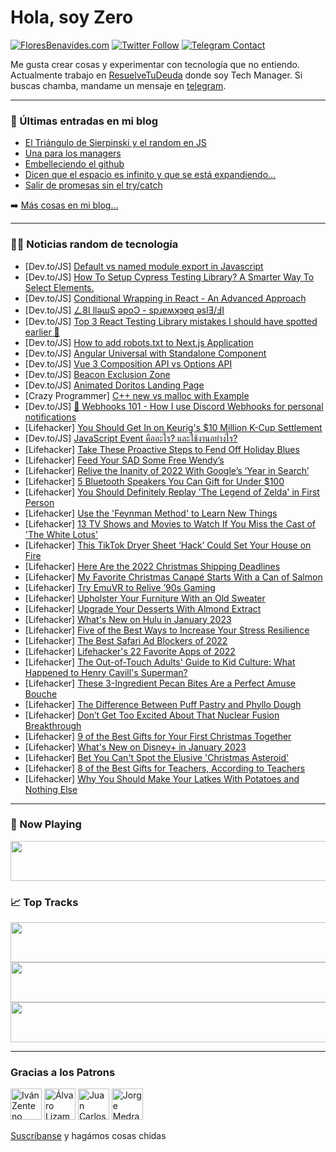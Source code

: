# Hola, soy Zero

[![FloresBenavides.com](https://img.shields.io/website?down_message=oops&label=MiBlog&style=for-the-badge&up_message=online&url=https%3A%2F%2Ffloresbenavides.com)](https://floresbenavides.com) [![Twitter Follow](https://img.shields.io/twitter/follow/ZeroDragon?color=%231DA1F2&label=Follow&logo=twitter&logoColor=ffffff&style=for-the-badge)](https://twitter.com/zerodragon) [![Telegram Contact](https://img.shields.io/badge/escr%C3%ADbeme-ZeroDragon-%2326A5E4?style=for-the-badge&logo=telegram)](https://t.me/zerodragon)

Me gusta crear cosas y experimentar con tecnología que no entiendo.
Actualmente trabajo en [ResuelveTuDeuda](http://github.com/resuelve) donde soy Tech Manager.
Si buscas chamba, mandame un mensaje en [telegram](https://t.me/zerodragon).

---

### 📕 Últimas entradas en mi blog
<!-- BLOG-POST-LIST:START -->
- [El Triángulo de Sierpinski y el random en JS](https://floresbenavides.com/el-triangulo-de-sierpinski-y-el-random-en-js/)
- [Una para los managers](https://floresbenavides.com/una-para-los-managers/)
- [Embelleciendo el github](https://floresbenavides.com/embelleciendo-el-github/)
- [Dicen que el espacio es infinito y que se está expandiendo…](https://floresbenavides.com/dicen-que-el-espacio-es-infinito-y-que-se-esta-expandiendo/)
- [Salir de promesas sin el try/catch](https://floresbenavides.com/salir-de-promesas-sin-el-try-catch/)
<!-- BLOG-POST-LIST:END -->

➡️ [Más cosas en mi blog...](https://floresbenavides.com)

---

### 👨‍💻 Noticias random de tecnología
<!-- TECH-POSTS:START -->
- [Dev.to/JS] [Default vs named module export in Javascript](https://dev.to/basskibo/default-vs-named-module-export-in-javascript-1j7b)
- [Dev.to/JS] [How To Setup Cypress Testing Library? A Smarter Way To Select Elements.](https://dev.to/pthapa1/how-to-setup-cypress-testing-library-41f8)
- [Dev.to/JS] [Conditional Wrapping in React - An Advanced Approach](https://dev.to/ayka_code/conditional-wrapping-in-react-an-advanced-approach-50jk)
- [Dev.to/JS] [ㄥ8Ɩ llǝɯS ǝpoƆ - spɹɐʍʞɔɐq ǝslƎ/ℲI](https://dev.to/mcsee/eng8i-llws-poo-sprawkoaq-sl3i-1e0i)
- [Dev.to/JS] [Top 3 React Testing Library mistakes I should have spotted earlier 🚀](https://dev.to/jozsefdevs/top-3-react-testing-library-mistakes-i-should-have-spotted-earlier-9hd)
- [Dev.to/JS] [How to add robots.txt to Next.js Application](https://dev.to/uniquewebdev/how-to-add-robotstxt-to-nextjs-application-en0)
- [Dev.to/JS] [Angular Universal with Standalone Component](https://dev.to/chocho01/angular-universal-with-standalone-component-206c)
- [Dev.to/JS] [Vue 3 Composition API vs Options API](https://dev.to/ratracegrad/vue-3-composition-api-vs-options-api-59mk)
- [Dev.to/JS] [Beacon Exclusion Zone](https://dev.to/rmion/beacon-exclusion-zone-1dkc)
- [Dev.to/JS] [Animated Doritos Landing Page](https://dev.to/blueycode/animated-doritos-landing-page-4lej)
- [Crazy Programmer] [C++ new vs malloc with Example](https://www.thecrazyprogrammer.com/2022/12/new-vs-malloc.html)
- [Dev.to/JS] [🎣 Webhooks 101 - How I use Discord Webhooks for personal notifications](https://dev.to/maxprogramming/webhooks-101-how-i-use-discord-webhooks-for-personal-notifications-440p)
- [Lifehacker] [You Should Get In on Keurig&#39;s $10 Million K-Cup Settlement](https://lifehacker.com/you-should-get-in-on-keurigs-10-million-k-cup-settleme-1849900174)
- [Dev.to/JS] [JavaScript Event คืออะไร? และใช้งานอย่างไร?](https://dev.to/wteja/javascript-event-khuueaair-aelaaichngaanyaangair-5enk)
- [Lifehacker] [Take These Proactive Steps to Fend Off Holiday Blues](https://lifehacker.com/take-these-proactive-steps-to-fend-off-holiday-blues-1849900197)
- [Lifehacker] [Feed Your SAD Some Free Wendy’s](https://lifehacker.com/feed-your-sad-some-free-wendy-s-1849898962)
- [Lifehacker] [Relive the Inanity of 2022 With Google’s ‘Year in Search’](https://lifehacker.com/relive-the-inanity-of-2022-with-google-s-year-in-searc-1849905636)
- [Lifehacker] [5 Bluetooth Speakers You Can Gift for Under $100](https://lifehacker.com/5-bluetooth-speakers-you-can-gift-for-under-100-1849905523)
- [Lifehacker] [You Should Definitely Replay &#39;The Legend of Zelda&#39; in First Person](https://lifehacker.com/you-should-definitely-replay-the-legend-of-zelda-in-fir-1849905337)
- [Lifehacker] [Use the &#39;Feynman Method&#39; to Learn New Things](https://lifehacker.com/use-the-feynman-method-to-learn-new-things-1849905388)
- [Lifehacker] [13 TV Shows and Movies to Watch If You Miss the Cast of &#39;The White Lotus&#39;](https://lifehacker.com/13-tv-shows-and-movies-to-watch-if-you-miss-the-cast-of-1849904811)
- [Lifehacker] [This TikTok Dryer Sheet ‘Hack’ Could Set Your House on Fire](https://lifehacker.com/this-tiktok-dryer-sheet-hack-could-set-your-house-on-1849905164)
- [Lifehacker] [Here Are the 2022 Christmas Shipping Deadlines](https://lifehacker.com/here-are-the-2022-holiday-shipping-deadlines-1849904837)
- [Lifehacker] [My Favorite Christmas Canapé Starts With a Can of Salmon](https://lifehacker.com/my-favorite-christmas-canape-starts-with-a-can-of-salmo-1849904893)
- [Lifehacker] [Try EmuVR to Relive ’90s Gaming](https://lifehacker.com/try-emuvr-to-relive-90s-gaming-1849904148)
- [Lifehacker] [Upholster Your Furniture With an Old Sweater](https://lifehacker.com/upholster-your-furniture-with-an-old-sweater-1849901598)
- [Lifehacker] [Upgrade Your Desserts With Almond Extract](https://lifehacker.com/upgrade-your-baked-goods-with-almond-extract-1849903982)
- [Lifehacker] [What&#39;s New on Hulu in January 2023](https://lifehacker.com/whats-new-on-hulu-in-january-2023-1849903701)
- [Lifehacker] [Five of the Best Ways to Increase Your Stress Resilience](https://lifehacker.com/five-of-the-best-ways-to-increase-your-stress-resilienc-1849903411)
- [Lifehacker] [The Best Safari Ad Blockers of 2022](https://lifehacker.com/the-best-safari-ad-blockers-of-2022-1849902684)
- [Lifehacker] [Lifehacker&#39;s 22 Favorite Apps of 2022](https://lifehacker.com/lifehackers-22-favorite-apps-of-2022-1849898715)
- [Lifehacker] [The Out-of-Touch Adults&#39; Guide to Kid Culture: What Happened to Henry Cavill&#39;s Superman?](https://lifehacker.com/the-out-of-touch-adults-guide-to-kid-culture-what-happ-1849902395)
- [Lifehacker] [These 3-Ingredient Pecan Bites Are a Perfect Amuse Bouche](https://lifehacker.com/these-3-ingredient-pecan-bites-are-a-perfect-amuse-bouc-1849900542)
- [Lifehacker] [The Difference Between Puff Pastry and Phyllo Dough](https://lifehacker.com/the-difference-between-puff-pastry-and-phyllo-dough-1849900506)
- [Lifehacker] [Don’t Get Too Excited About That Nuclear Fusion Breakthrough](https://lifehacker.com/don-t-get-too-excited-about-that-nuclear-fusion-breakth-1849900076)
- [Lifehacker] [9 of the Best Gifts for Your First Christmas Together](https://lifehacker.com/9-of-the-best-gifts-for-your-first-christmas-together-1849900324)
- [Lifehacker] [What&#39;s New on Disney+ in January 2023](https://lifehacker.com/whats-new-on-disney-in-january-2023-1849900350)
- [Lifehacker] [Bet You Can&#39;t Spot the Elusive &#39;Christmas Asteroid&#39;](https://lifehacker.com/bet-you-cant-spot-the-elusive-christmas-asteroid-1849899845)
- [Lifehacker] [8 of the Best Gifts for Teachers, According to Teachers](https://lifehacker.com/8-of-the-best-gifts-for-teachers-according-to-teachers-1849899654)
- [Lifehacker] [Why You Should Make Your Latkes With Potatoes and Nothing Else](https://lifehacker.com/why-you-should-make-your-latkes-with-potatoes-and-nothi-1849896871)<!-- TECH-POSTS:END -->

---

### 🎵 Now Playing
<a href="https://spotify-now-playing-dun.vercel.app/now-playing?open"><img src="https://spotify-now-playing-dun.vercel.app/now-playing" width="540" height="64"></a>

### 📈 Top Tracks
<a href="https://spotify-now-playing-dun.vercel.app/top-tracks?i=1&open"><img src="https://spotify-now-playing-dun.vercel.app/top-tracks?i=1" width="540" height="64"></a>
<a href="https://spotify-now-playing-dun.vercel.app/top-tracks?i=2&open"><img src="https://spotify-now-playing-dun.vercel.app/top-tracks?i=2" width="540" height="64"></a>
<a href="https://spotify-now-playing-dun.vercel.app/top-tracks?i=3&open"><img src="https://spotify-now-playing-dun.vercel.app/top-tracks?i=3" width="540" height="64"></a>

---

### Gracias a los Patrons
[<img src="https://avatars.githubusercontent.com/u/243380?v=4" alt="Iván Zenteno" width="50px">](https://github.com/k001) [<img src="https://avatars.githubusercontent.com/u/19955639?v=4" alt="Álvaro Lizama" width="50px">](https://github.com/alvarolizama) [<img src="https://avatars.githubusercontent.com/u/2718753?v=4" alt="Juan Carlos Ruiz" width="50px">](https://github.com/JuanCrg90) [<img src="https://avatars.githubusercontent.com/u/37025?v=4" alt="Jorge Medrano" width="50px">](https://github.com/h1pp1e) 

[Suscríbanse](https://www.patreon.com/zerodragon) y hagámos cosas chidas
